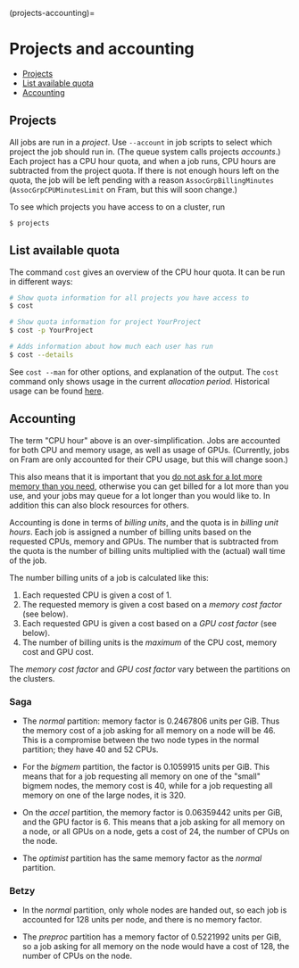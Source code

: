 (projects-accounting)=

# Projects and accounting

- [Projects](#projects)
- [List available quota](#list-available-quota)
- [Accounting](#accounting)


## Projects

All jobs are run in a _project_.  Use `--account` in job scripts to
select which project the job should run in.  (The queue system calls
projects _accounts_.)  Each project has a CPU hour quota, and when a
job runs, CPU hours are subtracted from the project quota.  If there
is not enough hours left on the quota, the job will be left pending
with a reason `AssocGrpBillingMinutes` (`AssocGrpCPUMinutesLimit` on
Fram, but this will soon change.)

To see which projects you have access to on a cluster, run
```
$ projects
```


## List available quota

The command `cost` gives an overview of the CPU hour quota.  It can be
run in different ways:
```bash
# Show quota information for all projects you have access to
$ cost

# Show quota information for project YourProject
$ cost -p YourProject

# Adds information about how much each user has run
$ cost --details
```

See `cost --man` for other options, and explanation of the output.
The `cost` command only shows usage in the current _allocation
period_.  Historical usage can be found [here](https://www.metacenter.no/mas/projects).


## Accounting

The term "CPU hour" above is an over-simplification.  Jobs are
accounted for both CPU and memory usage, as well as usage of GPUs.
(Currently, jobs on Fram are only accounted for their CPU usage, but
this will change soon.)

This also means that it is important that you
[do not ask for a lot more memory than you need](choosing_memory_settings.md),
otherwise you can get billed
for a lot more than you use, and your jobs may queue for a lot longer than you
would like to. In addition this can also block resources for others.

Accounting is done in terms of _billing units_, and the quota is in
_billing unit hours_.  Each job is assigned a number of billing units
based on the requested CPUs, memory and GPUs.  The number that is
subtracted from the quota is the number of billing units multiplied
with the (actual) wall time of the job.

The number billing units of a job is calculated like this:

1. Each requested CPU is given a cost of 1.
2. The requested memory is given a cost based on a _memory cost factor_
   (see below).
3. Each requested GPU is given a cost based on a _GPU cost factor_
   (see below).
4. The number of billing units is the _maximum_ of the CPU cost, memory
   cost and GPU cost.

The _memory cost factor_ and _GPU cost factor_ vary between the partitions on the
clusters.

### Saga

- The _normal_ partition: memory factor is 0.2467806 units per GiB.  Thus
  the memory cost of a job asking for all memory on a node will
  be 46.  This is a compromise between the two node types in the
  normal partition; they have 40 and 52 CPUs.

- For the _bigmem_ partition, the factor is
  0.1059915 units per GiB.  This means that for a job requesting all
  memory on one of the "small" bigmem nodes, the memory cost is 40,
  while for a job requesting all memory on one of the large nodes,
  it is 320.

- On the _accel_ partition, the memory factor is 0.06359442 units per
  GiB, and the GPU factor is 6.  This means that a job asking for all
  memory on a node, or all GPUs on a node, gets a cost of 24, the
  number of CPUs on the node.

- The _optimist_ partition has the same memory factor as the _normal_
  partition.

### Betzy

- In the _normal_ partition, only whole nodes are handed out, so each
  job is accounted for 128 units per node, and there is no memory
  factor.

- The _preproc_ partition has a memory factor of 0.5221992 units per
  GiB, so a job asking for all memory on the node would have a cost of
  128, the number of CPUs on the node.
